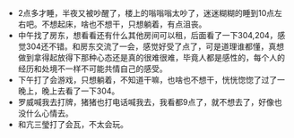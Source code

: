 + 2点多才睡，半夜又被吵醒了，楼上的嗡嗡嗡太吵了，迷迷糊糊的睡到10点左右吧。不想起床，啥也不想干，只想躺着，有点沮丧。
+ 中午找了房东，想看看还有什么其他房间可以租，后面看了一下304,204，感觉304还不错。和房东交流了一会，感觉好受了点了，可是道理谁都懂，真想做到拿得起放得下那种心态还是真的很难很难，毕竟人都是感性的，每个人的经历和处境不一样不可能共情自己的感受。
+ 下午打了会游戏，只想躺着，不知道干嘛，也啥也不想干，恍恍惚惚了过了一晚上，晚上去看了一下304。
+ 罗威喊我去打牌，猪猪也打电话喊我去，我看都9点了，就不想去了，好像也没什么心情去。
+ 和亢三瑩打了会瓦，不太会玩。